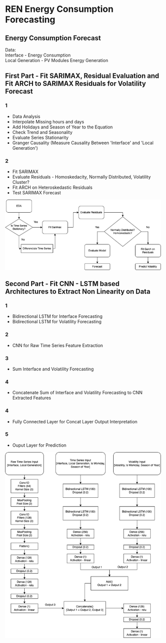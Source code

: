 # REN Energy Consumption Forecasting
## Energy Consumption Forecast

Data:  
Interface - Energy Consumption  
Local Generation - PV Modules Energy Generation

## First Part - Fit SARIMAX, Residual Evaluation and  Fit ARCH to SARIMAX Residuals for Volatility Forecast
### 1
- Data Analysis
- Interpolate Missing hours and days
- Add Holidays and Season of Year to the Equation
- Check Trend and Seasonality
- Evaluate Series Stationarity
- Granger Causality (Measure Causality Between 'Interface' and 'Local Generation')

### 2
- Fit SARIMAX
- Evaluate Residuals - Homoskedacity, Normally Distributed, Volatility Cluster?
- Fit ARCH on Heteroskedastic Residuals
- Test SARIMAX Forecast

![Alt text](images/workflow_ts.png?raw=true "Time Series Workflow")

## Second Part - Fit CNN - LSTM based Architectures to Extract Non Linearity on Data
### 1
- Bidirectional LSTM for Interface Forecasting
- Bidirectional LSTM for Volatility Forecasting

### 2
- CNN for Raw Time Series Feature Extraction

### 3
- Sum Interface and Volatility Forecasting

### 4
- Concatenate Sum of Interface and Volatility Forecasting to CNN Extracted Features

### 4
- Fully Connected Layer for Concat Layer Output Interpretation

### 5
- Ouput Layer for Prediction

![Alt text](images/hybrid_model.png?raw=true "CNN - Bidirectional LSTM - Volatility Model")